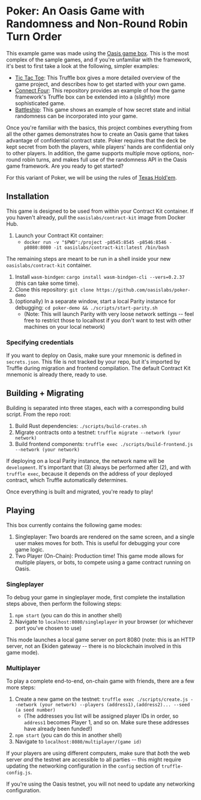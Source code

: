# Poker: An Oasis Game with Randomness and Non-Round Robin Turn Order
This example game was made using the [Oasis game box](https://github.com/oasislabs/game-box). This is the most complex of the sample games, and if you're unfamiliar with the framework, it's best to first take a look at the following, simpler examples:
* [Tic Tac Toe](https://github.com/oasislabs/game-box): This Truffle box gives a more detailed overview of the game project, and describes how to get started with your own game.
* [Connect Four](https://github.com/oasislabs/connect-four-demo): This repository provides an example of how the game framework's Truffle box can be extended into a (slightly) more sophisticated game.
* [Battleship](https://github.com/oasislabs/battleship-demo): This game shows an example of how secret state and initial randomness can be incorporated into your game.

Once you're familiar with the basics, this project combines everything from all the other games demonstrates how to create an Oasis game that takes advantage of confidential contract state. Poker requires that the deck be kept secret from both the players, while players' hands are confidential only to other players. In addition, the game supports multiple move options, non-round robin turns, and makes full use of the randomness API in the Oasis game framework. Are you ready to get started?

For this variant of Poker, we will be using the rules of [Texas Hold'em](https://en.wikipedia.org/wiki/Texas_hold_%27em).

## Installation
This game is designed to be used from within your Contract Kit container. If you haven't already, pull the `oasislabs/contract-kit` image from Docker Hub.

1. Launch your Contract Kit container: 
   * `docker run -v "$PWD":/project -p8545:8545 -p8546:8546 -p8080:8080 -it oasislabs/contract-kit:latest /bin/bash`
   
The remaining steps are meant to be run in a shell inside your new `oasislabs/contract-kit` container.
1. Install `wasm-bindgen`: `cargo install wasm-bindgen-cli --vers=0.2.37` (this can take some time).
2. Clone this repository: `git clone https://github.com/oasislabs/poker-demo`
3. (optionally) In a separate window, start a local Parity instance for debugging: `cd poker-demo && ./scripts/start-parity.sh`
   * (Note: This will launch Parity with very loose network settings -- feel free to restrict those to localhost if you don't want to test with other machines on your local network)

### Specifying credentials
If you want to deploy on Oasis, make sure your mnemonic is defined in `secrets.json`. This file is not tracked by your repo, but it's imported by Truffle during migration and frontend compilation. The default Contract Kit mnemonic is already there, ready to use.

## Building + Migrating
Building is separated into three stages, each with a corresponding build script. From the repo root:
1. Build Rust dependencies: `./scripts/build-crates.sh`
2. Migrate contracts onto a testnet: `truffle migrate --network (your network)`
3. Build frontend components: `truffle exec ./scripts/build-frontend.js --network (your network)`

If deploying on a local Parity instance, the network name will be `development`. It's important that (3) always be performed after (2), and with `truffle exec`, because it depends on the address of your deployed contract, which Truffle automatically determines.

Once everything is built and migrated, you're ready to play!

## Playing
This box currently contains the following game modes:
1. Singleplayer: Two boards are rendered on the same screen, and a single user makes moves for
   both. This is useful for debugging your core game logic.
2. Two Player (On-Chain): Production time! This game mode allows for multiple players, or bots,
   to compete using a game contract running on Oasis.

### Singleplayer
To debug your game in singleplayer mode, first complete the installation steps above, then perform
the following steps:
1. `npm start` (you can do this in another shell)
2. Navigate to `localhost:8080/singleplayer` in your browser (or whichever port you've chosen to use)

This mode launches a local game server on port 8080 (note: this is an HTTP server, not an Ekiden 
gateway -- there is no blockchain involved in this game mode).

### Multiplayer
To play a complete end-to-end, on-chain game with friends, there are a few more steps:
1. Create a new game on the testnet: `truffle exec ./scripts/create.js --network (your network) --players (address1),(address2)... --seed (a seed number)`
   * (The addresses you list will be assigned player IDs in order, so `address1` becomes Player 1, and so on. Make sure these addresses have already been funded!)
 2. `npm start` (you can do this in another shell)
 3.  Navigate to `localhost:8080/multiplayer/(game id)`
 
If your players are using different computers, make sure that *both* the web server *and* the testnet are accessible to all parties -- this might require updating the networking configuration in the `config` section of `truffle-config.js`.

If you're using the Oasis testnet, you will not need to update any networking configuration.

